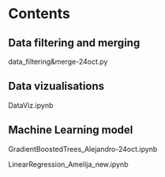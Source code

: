 # Contents

## Data filtering and merging 

data_filtering&merge-24oct.py

## Data vizualisations

DataViz.ipynb

## Machine Learning model 

GradientBoostedTrees_Alejandro-24oct.ipynb

LinearRegression_Amelija_new.ipynb





